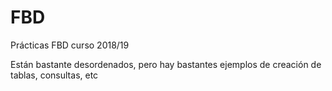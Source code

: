 # FBD
Prácticas FBD curso 2018/19

Están bastante desordenados, pero hay bastantes ejemplos de creación de tablas, consultas, etc
